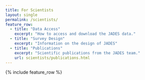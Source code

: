 ```yaml
---
title: For Scientists
layout: single
permalink: /scientists/
feature_row:
  - title: "Data Access"
    excerpt: "How to access and download the JADES data."
  - title: "Survey Design"
    excerpt: "Information on the design of JADES"
  - title: "Publications"
    excerpt: "Scientific publications from the JADES team."
    url: scientists/publications.html
---
```


{% include feature_row %}
